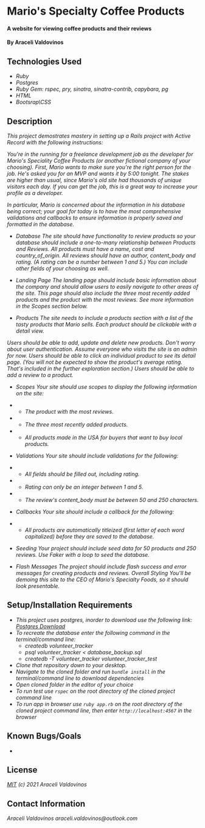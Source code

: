 # Mario's Specialty Coffee Products

#### A website for viewing coffee products and their reviews

#### By Araceli Valdovinos

## Technologies Used

* _Ruby_
* _Postgres_
* _Ruby Gem: rspec, pry, sinatra, sinatra-contrib, capybara, pg_
* _HTML_
* _Bootsrap\CSS_



## Description
_This project demostrates mastery in setting up a Rails project with Active Record with the following instructions:_

_You're in the running for a freelance development job as the developer for Mario's Speciality Coffee Products (or another fictional company of your choosing). First, Mario wants to make sure you're the right person for the job. He's asked you for an MVP and wants it by 5:00 tonight. The stakes are higher than usual, since Mario's old site had thousands of unique visitors each day. If you can get the job, this is a great way to increase your profile as a developer._

_In particular, Mario is concerned about the information in his database being correct; your goal for today is to have the most comprehensive validations and callbacks to ensure information is properly saved and formatted in the database._

* _Database_
_The site should have functionality to review products so your database should include a one-to-many relationship between Products and Reviews. All products must have a name, cost and country_of_origin. All reviews should have an author, content_body and rating. (A rating can be a number between 1 and 5.) You can include other fields of your choosing as well._

* _Landing Page_
_The landing page should include basic information about the company and should allow users to easily navigate to other areas of the site. This page should also include the three most recently added products and the product with the most reviews. See more information in the Scopes section below._

* _Products_
_The site needs to include a products section with a list of the tasty products that Mario sells. Each product should be clickable with a detail view._

_Users should be able to add, update and delete new products. Don't worry about user authentication. Assume everyone who visits the site is an admin for now. Users should be able to click an individual product to see its detail page. (You will not be expected to show the product's average rating. That's included in the further exploration section.) Users should be able to add a review to a product._

* _Scopes_
_Your site should use scopes to display the following information on the site:_

* * _The product with the most reviews._
* * _The three most recently added products._
* * _All products made in the USA for buyers that want to buy local products._

* _Validations_
_Your site should include validations for the following:_

* * _All fields should be filled out, including rating._
* * _Rating can only be an integer between 1 and 5._
* * _The review's content_body must be between 50 and 250 characters._

* _Callbacks_
_Your site should include a callback for the following:_

* * _All products are automatically titleized (first letter of each word capitalized) before they are saved to the database._

* _Seeding_
_Your project should include seed data for 50 products and 250 reviews. Use Faker with a loop to seed the database._

* _Flash Messages_
_The project should include flash success and error messages for creating products and reviews.
Overall Styling_
_You'll be demoing this site to the CEO of Mario's Specialty Foods, so it should look presentable._

## Setup/Installation Requirements
* _This project uses postgres, inorder to download use the following link: [Postgres Download](https://www.postgresql.org/download/)_
* _To recreate the database enter the following command in the terminal/command line:_
    * _createdb volunteer_tracker_
    * _psql volunteer_tracker < database_backup.sql_
    * _createdb -T volunteer_tracker volunteer_tracker_test_
* _Clone that repository down to your desktop._
* _Navigate to the cloned folder and run `bundle install` in the terminal/command line to download dependencies_
* _Open cloned folder in the editor of your choice_
* _To run test use `rspec` on the root directory of the cloned project command line_
* _To run app in browser use `ruby app.rb` on the root directory of the cloned project command line, then enter `http://localhost:4567` in the browser_


## Known Bugs/Goals
* 


## License
_[MIT](https://opensource.org/licenses/MIT) (c) 2021 Araceli Valdovinos_


## Contact Information
_Araceli Valdovinos araceli.valdovinos@outlook.com_
